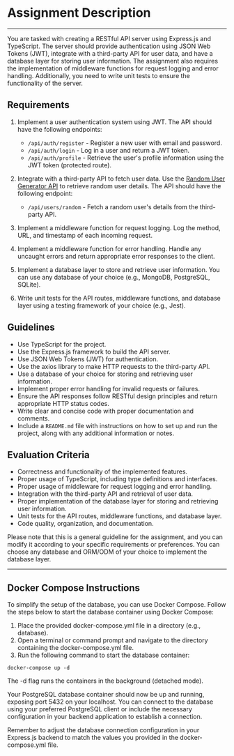 # Assignment Description
----------------------

You are tasked with creating a RESTful API server using Express.js and TypeScript. The server should provide authentication using JSON Web Tokens (JWT), integrate with a third-party API for user data, and have a database layer for storing user information. The assignment also requires the implementation of middleware functions for request logging and error handling. Additionally, you need to write unit tests to ensure the functionality of the server.

## Requirements

1.  Implement a user authentication system using JWT. The API should have the following endpoints:
    
    *   `/api/auth/register` - Register a new user with email and password.
    *   `/api/auth/login` - Log in a user and return a JWT token.
    *   `/api/auth/profile` - Retrieve the user's profile information using the JWT token (protected route).
2.  Integrate with a third-party API to fetch user data. Use the [Random User Generator API](https://randomuser.me) to retrieve random user details. The API should have the following endpoint:
    
    *   `/api/users/random` - Fetch a random user's details from the third-party API.
3.  Implement a middleware function for request logging. Log the method, URL, and timestamp of each incoming request.
    
4.  Implement a middleware function for error handling. Handle any uncaught errors and return appropriate error responses to the client.
    
5.  Implement a database layer to store and retrieve user information. You can use any database of your choice (e.g., MongoDB, PostgreSQL, SQLite).
    
6.  Write unit tests for the API routes, middleware functions, and database layer using a testing framework of your choice (e.g., Jest).
    

## Guidelines

*   Use TypeScript for the project.
*   Use the Express.js framework to build the API server.
*   Use JSON Web Tokens (JWT) for authentication.
*   Use the axios library to make HTTP requests to the third-party API.
*   Use a database of your choice for storing and retrieving user information.
*   Implement proper error handling for invalid requests or failures.
*   Ensure the API responses follow RESTful design principles and return appropriate HTTP status codes.
*   Write clear and concise code with proper documentation and comments.
*   Include a `README.md` file with instructions on how to set up and run the project, along with any additional information or notes.

## Evaluation Criteria

*   Correctness and functionality of the implemented features.
*   Proper usage of TypeScript, including type definitions and interfaces.
*   Proper usage of middleware for request logging and error handling.
*   Integration with the third-party API and retrieval of user data.
*   Proper implementation of the database layer for storing and retrieving user information.
*   Unit tests for the API routes, middleware functions, and database layer.
*   Code quality, organization, and documentation.

Please note that this is a general guideline for the assignment, and you can modify it according to your specific requirements or preferences. You can choose any database and ORM/ODM of your choice to implement the database layer.

----------------------
## Docker Compose Instructions
To simplify the setup of the database, you can use Docker Compose. Follow the steps below to start the database container using Docker Compose:

1. Place the provided docker-compose.yml file in a directory (e.g., database).
2. Open a terminal or command prompt and navigate to the directory containing the docker-compose.yml file.
3. Run the following command to start the database container:

```shell
docker-compose up -d
```
The -d flag runs the containers in the background (detached mode).

Your PostgreSQL database container should now be up and running, exposing port 5432 on your localhost. You can connect to the database using your preferred PostgreSQL client or include the necessary configuration in your backend application to establish a connection.

Remember to adjust the database connection configuration in your Express.js backend to match the values you provided in the docker-compose.yml file.
